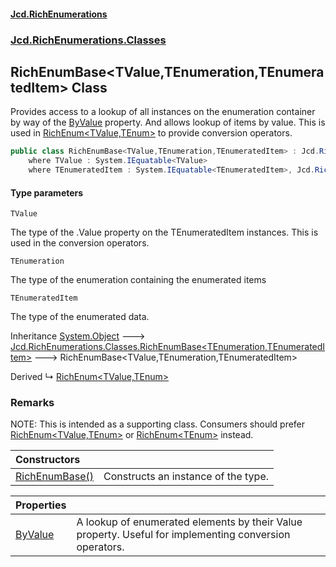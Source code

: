 #### [Jcd.RichEnumerations](index.md 'index')

### [Jcd.RichEnumerations.Classes](Jcd.RichEnumerations.Classes.md 'Jcd.RichEnumerations.Classes')

## RichEnumBase<TValue,TEnumeration,TEnumeratedItem> Class

Provides access to a lookup of all instances on the enumeration container by way of the [ByValue](Jcd.RichEnumerations.Classes.RichEnumBase_TValue,TEnumeration,TEnumeratedItem_.ByValue.md 'Jcd.RichEnumerations.Classes.RichEnumBase<TValue,TEnumeration,TEnumeratedItem>.ByValue')
property.
And allows lookup of items by value. This is used in [RichEnum&lt;TValue,TEnum&gt;](Jcd.RichEnumerations.Classes.RichEnum_TValue,TEnum_.md 'Jcd.RichEnumerations.Classes.RichEnum<TValue,TEnum>') to provide conversion
operators.

```csharp
public class RichEnumBase<TValue,TEnumeration,TEnumeratedItem> : Jcd.RichEnumerations.Classes.RichEnumBase<TEnumeration, TEnumeratedItem>
    where TValue : System.IEquatable<TValue>
    where TEnumeratedItem : System.IEquatable<TEnumeratedItem>, Jcd.RichEnumerations.Classes.IRichEnumValueProvider<TValue>
```

#### Type parameters

<a name='Jcd.RichEnumerations.Classes.RichEnumBase_TValue,TEnumeration,TEnumeratedItem_.TValue'></a>

`TValue`

The type of the .Value property on the TEnumeratedItem instances. This is used in the
conversion operators.

<a name='Jcd.RichEnumerations.Classes.RichEnumBase_TValue,TEnumeration,TEnumeratedItem_.TEnumeration'></a>

`TEnumeration`

The type of the enumeration containing the enumerated items

<a name='Jcd.RichEnumerations.Classes.RichEnumBase_TValue,TEnumeration,TEnumeratedItem_.TEnumeratedItem'></a>

`TEnumeratedItem`

The type of the enumerated data.

Inheritance [System.Object](https://docs.microsoft.com/en-us/dotnet/api/System.Object 'System.Object') &#129106; [Jcd.RichEnumerations.Classes.RichEnumBase&lt;](Jcd.RichEnumerations.Classes.RichEnumBase_TEnumeration,TEnumeratedItem_.md 'Jcd.RichEnumerations.Classes.RichEnumBase<TEnumeration,TEnumeratedItem>')[TEnumeration](Jcd.RichEnumerations.Classes.RichEnumBase_TValue,TEnumeration,TEnumeratedItem_.md#Jcd.RichEnumerations.Classes.RichEnumBase_TValue,TEnumeration,TEnumeratedItem_.TEnumeration 'Jcd.RichEnumerations.Classes.RichEnumBase<TValue,TEnumeration,TEnumeratedItem>.TEnumeration')[,](Jcd.RichEnumerations.Classes.RichEnumBase_TEnumeration,TEnumeratedItem_.md 'Jcd.RichEnumerations.Classes.RichEnumBase<TEnumeration,TEnumeratedItem>')[TEnumeratedItem](Jcd.RichEnumerations.Classes.RichEnumBase_TValue,TEnumeration,TEnumeratedItem_.md#Jcd.RichEnumerations.Classes.RichEnumBase_TValue,TEnumeration,TEnumeratedItem_.TEnumeratedItem 'Jcd.RichEnumerations.Classes.RichEnumBase<TValue,TEnumeration,TEnumeratedItem>.TEnumeratedItem')[&gt;](Jcd.RichEnumerations.Classes.RichEnumBase_TEnumeration,TEnumeratedItem_.md 'Jcd.RichEnumerations.Classes.RichEnumBase<TEnumeration,TEnumeratedItem>') &#129106; RichEnumBase<TValue,TEnumeration,TEnumeratedItem>

Derived
&#8627; [RichEnum&lt;TValue,TEnum&gt;](Jcd.RichEnumerations.Classes.RichEnum_TValue,TEnum_.md 'Jcd.RichEnumerations.Classes.RichEnum<TValue,TEnum>')

### Remarks

NOTE: This is intended as a supporting class. Consumers should prefer [RichEnum&lt;TValue,TEnum&gt;](Jcd.RichEnumerations.Classes.RichEnum_TValue,TEnum_.md 'Jcd.RichEnumerations.Classes.RichEnum<TValue,TEnum>') or
[RichEnum&lt;TEnum&gt;](Jcd.RichEnumerations.Classes.RichEnum_TEnum_.md 'Jcd.RichEnumerations.Classes.RichEnum<TEnum>') instead.

| Constructors                                                                                                                                                                                                       |                                     |
|:-------------------------------------------------------------------------------------------------------------------------------------------------------------------------------------------------------------------|:------------------------------------|
| [RichEnumBase()](Jcd.RichEnumerations.Classes.RichEnumBase_TValue,TEnumeration,TEnumeratedItem_.RichEnumBase().md 'Jcd.RichEnumerations.Classes.RichEnumBase<TValue,TEnumeration,TEnumeratedItem>.RichEnumBase()') | Constructs an instance of the type. |

| Properties                                                                                                                                                                                    |                                                                                                            |
|:----------------------------------------------------------------------------------------------------------------------------------------------------------------------------------------------|:-----------------------------------------------------------------------------------------------------------|
| [ByValue](Jcd.RichEnumerations.Classes.RichEnumBase_TValue,TEnumeration,TEnumeratedItem_.ByValue.md 'Jcd.RichEnumerations.Classes.RichEnumBase<TValue,TEnumeration,TEnumeratedItem>.ByValue') | A lookup of enumerated elements by their Value property. Useful for implementing conversion operators. |
